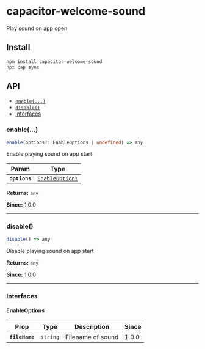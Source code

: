 # capacitor-welcome-sound

Play sound on app open

## Install

```bash
npm install capacitor-welcome-sound
npx cap sync
```

## API

<docgen-index>

* [`enable(...)`](#enable)
* [`disable()`](#disable)
* [Interfaces](#interfaces)

</docgen-index>

<docgen-api>
<!--Update the source file JSDoc comments and rerun docgen to update the docs below-->

### enable(...)

```typescript
enable(options?: EnableOptions | undefined) => any
```

Enable playing sound on app start

| Param         | Type                                                    |
| ------------- | ------------------------------------------------------- |
| **`options`** | <code><a href="#enableoptions">EnableOptions</a></code> |

**Returns:** <code>any</code>

**Since:** 1.0.0

--------------------


### disable()

```typescript
disable() => any
```

Disable playing sound on app start

**Returns:** <code>any</code>

**Since:** 1.0.0

--------------------


### Interfaces


#### EnableOptions

| Prop           | Type                | Description       | Since |
| -------------- | ------------------- | ----------------- | ----- |
| **`fileName`** | <code>string</code> | Filename of sound | 1.0.0 |

</docgen-api>
